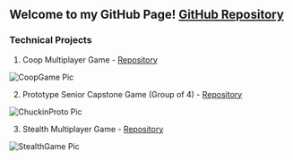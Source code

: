 ## Welcome to my GitHub Page! [GitHub Repository](https://github.com/berkbid)

### Technical Projects

1. Coop Multiplayer Game - [Repository](https://github.com/berkbid/CoopGame)

![CoopGame Pic](https://berkbid.github.io/Images/CoopGameMini.png)

2. Prototype Senior Capstone Game (Group of 4) - [Repository](https://github.com/berkbid/ChuckinProto)

![ChuckinProto Pic](https://berkbid.github.io/Images/ChuckinProto.png)

3. Stealth Multiplayer Game - [Repository](https://github.com/berkbid/StealthGame)

![StealthGame Pic](https://berkbid.github.io/Images/StealthGame.png)

